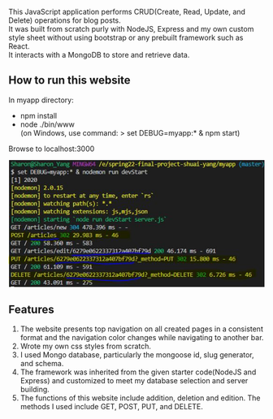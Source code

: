 This JavaScript application performs CRUD(Create, Read, Update, and Delete) operations for blog posts. <br>
It was built from scratch purly with NodeJS, Express and my own custom style sheet without using bootstrap or any prebuilt framework such as React.<br>
It interacts with a MongoDB to store and retrieve data.

## How to run this website

In myapp directory:

- npm install
- node ./bin/www
  <br>(on Windows, use command: > set DEBUG=myapp:\* & npm start)

Browse to localhost:3000

![](myapp/public/images/Capture.JPG)

## Features

1. The website presents top navigation on all created pages in a consistent format and the navigation color changes while navigating to another bar.
2. Wrote my own css styles from scratch.
3. I used Mongo database, particularly the mongoose id, slug generator, and schema.
4. The framework was inherited from the given starter code(NodeJS and Express) and customized to meet my database selection and server building.
5. The functions of this website include addition, deletion and edition. The methods I used include GET, POST, PUT, and DELETE.
